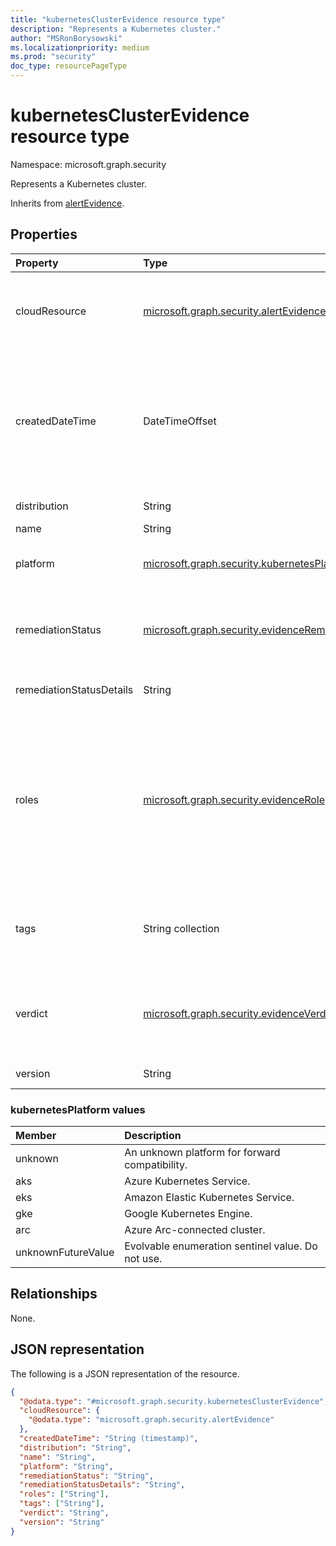 ```yaml
---
title: "kubernetesClusterEvidence resource type"
description: "Represents a Kubernetes cluster."
author: "MSRonBorysowski"
ms.localizationpriority: medium
ms.prod: "security"
doc_type: resourcePageType
---
```


# kubernetesClusterEvidence resource type

Namespace: microsoft.graph.security

Represents a Kubernetes cluster.

Inherits from [alertEvidence](../resources/security-alertevidence.md).

## Properties

|Property| Type                                                                                                                          |Description|
|:---|:------------------------------------------------------------------------------------------------------------------------------|:---|
|cloudResource| [microsoft.graph.security.alertEvidence](./security-alertevidence.md)                                                         |The cloud identifier of the cluster can be either azureResourceEvidence, amazonResourceEvidence, googleCloudResourceEvidence or other.|
|createdDateTime| DateTimeOffset                                                                                                                |The date and time when the evidence was created and added to the alert. The Timestamp type represents date and time information using ISO 8601 format and is always in UTC time. For example, midnight UTC on Jan 1, 2014 is `2014-01-01T00:00:00Z`. Inherited from [alertEvidence](../resources/security-alertevidence.md). |
|distribution| String                                                                                                                        |The distribution type of the cluster.|
|name| String                                                                                                                        |The cluster name.|
|platform| [microsoft.graph.security.kubernetesPlatform](#kubernetesplatform-values)                                                     |The platform the cluster runs on. Possible values are: `unknown`, `aks`, `eks`, `gke`, `arc`, `unknownFutureValue`.|
|remediationStatus| [microsoft.graph.security.evidenceRemediationStatus](../resources/security-alertevidence.md#evidenceremediationstatus-values) |Status of the remediation action taken. The possible values are: `none`, `remediated`, `prevented`, `blocked`, `notFound`, `unknownFutureValue`. Inherited from [alertEvidence](../resources/security-alertevidence.md).|
|remediationStatusDetails| String                                                                                                                        |Details about the remediation status. Inherited from [alertEvidence](../resources/security-alertevidence.md).|
|roles| [microsoft.graph.security.evidenceRole](../resources/security-alertevidence.md#evidencerole-values) collection                |One or more roles that an evidence entity represents in an alert. For example, an IP address that is associated with an attacker has the evidence role `Attacker`. Possible values are: `unknown`, `contextual`, `scanned`, `source`, `destination`, `created`, `added`, `compromised`, `edited`, `attacked`, `attacker`, `commandAndControl`, `loaded`, `suspicious`, `policyViolator`, `unknownFutureValue`. Inherited from [alertEvidence](../resources/security-alertevidence.md).|
|tags| String collection                                                                                                             |Array of custom tags associated with an evidence instance. For example, to denote a group of devices or high value assets. Inherited from [alertEvidence](../resources/security-alertevidence.md).|
|verdict| [microsoft.graph.security.evidenceVerdict](../resources/security-alertevidence.md#evidenceverdict-values)                     |The decision reached by automated investigation. The possible values are: `unknown`, `suspicious`, `malicious`, `noThreatsFound`, `unknownFutureValue`. Inherited from [alertEvidence](../resources/security-alertevidence.md).|
|version| String                                                                                                                        |The kubernetes version of the cluster.|

### kubernetesPlatform values

| Member             | Description                                       |
|:-------------------| :------------------------------------------------ |
| unknown            | An unknown platform for forward compatibility.    |
| aks                | Azure Kubernetes Service.                       |
| eks                | Amazon Elastic Kubernetes Service.              |
| gke                | Google Kubernetes Engine.                       |
| arc                | Azure Arc-connected cluster.                    |
| unknownFutureValue | Evolvable enumeration sentinel value. Do not use. |

## Relationships

None.

## JSON representation

The following is a JSON representation of the resource.
<!-- {
  "blockType": "resource",
  "@odata.type": "microsoft.graph.security.kubernetesClusterEvidence"
}
-->
``` json
{
  "@odata.type": "#microsoft.graph.security.kubernetesClusterEvidence",
  "cloudResource": {
    "@odata.type": "microsoft.graph.security.alertEvidence"
  },
  "createdDateTime": "String (timestamp)",
  "distribution": "String",
  "name": "String",
  "platform": "String",
  "remediationStatus": "String",
  "remediationStatusDetails": "String",
  "roles": ["String"],
  "tags": ["String"],
  "verdict": "String",
  "version": "String"
}
```
